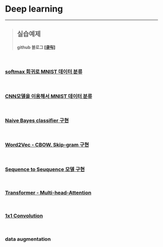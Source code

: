 # Deep learning  

*****

>## 실습예제   
>#### github 블로그 <a href = "https://jiyun1006.github.io/blog/categories/AI/#/">[클릭]</a>

<br>


### **<a href = "https://github.com/jiyun1006/colab_deep/blob/main/SoftMax_MNIST.md">softmax 회귀로 MNIST 데이터 분류</a>**   

<br>
 
### **<a href = "https://github.com/jiyun1006/Deep_first/blob/main/CNN_MNIST.md"/>CNN모델을 이용해서 MNIST 데이터 분류</a>**     


<br>

### **<a href = "https://github.com/jiyun1006/jiyun1006.github.io/blob/master/_posts/2021-02-15-NLP_preprocessing(1).md">Naive Bayes classifier 구현</a>**    


<br>


### **<a href = "https://github.com/jiyun1006/jiyun1006.github.io/blob/master/_posts/2021-02-15-NLP_preprocessing(2).md">Word2Vec - CBOW, Skip-gram 구현</a>**   


<br>

### **<a href ="https://github.com/jiyun1006/jiyun1006.github.io/blob/master/_posts/2021-02-17-Sequence-to-Sequence.md">Sequence to Seuquence 모델 구현</a>**   

<br>

### **<a href = "https://github.com/jiyun1006/jiyun1006.github.io/blob/master/_posts/2021-02-18-Transformer.md"> Transformer - Multi-head-Attention</a>**


<br>

### **<a href = "https://github.com/jiyun1006/deeplearning-pytorch/blob/main/1x1convolution.md">1x1 Convolution </a>**   


<br>

### data augmentation   
